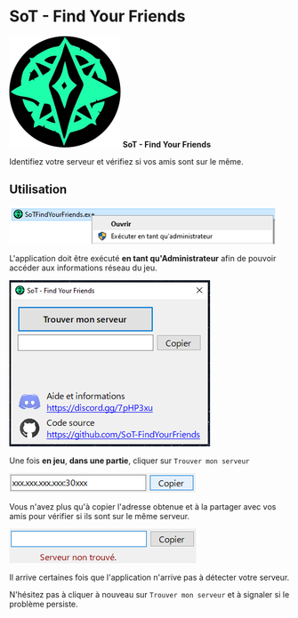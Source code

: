 # SoT - Find Your Friends

![SoT-FindYourFriends](https://raw.githubusercontent.com/MeTaLiKiD/SoT-FindYourFriends/master/doc/SoT-FindYourFriends.png)
**SoT - Find Your Friends**

Identifiez votre serveur et vérifiez si vos amis sont sur le même.

## Utilisation

![RunAsAdmin](https://raw.githubusercontent.com/MeTaLiKiD/SoT-FindYourFriends/master/doc/run-as-admin.png)

L'application doit être exécuté **en tant qu'Administrateur** afin de pouvoir accéder aux informations réseau du jeu.

![App](https://raw.githubusercontent.com/MeTaLiKiD/SoT-FindYourFriends/master/doc/app.png)

Une fois **en jeu**, **dans une partie**, cliquer sur `Trouver mon serveur`

![Copy](https://raw.githubusercontent.com/MeTaLiKiD/SoT-FindYourFriends/master/doc/copy.png)

Vous n'avez plus qu'à copier l'adresse obtenue et à la partager avec vos amis pour vérifier si ils sont sur le même serveur.

![ServerNotFound](https://raw.githubusercontent.com/MeTaLiKiD/SoT-FindYourFriends/master/doc/server-not-found.png)

Il arrive certaines fois que l'application n'arrive pas à détecter votre serveur.

N'hésitez pas à cliquer à nouveau sur `Trouver mon serveur` et à signaler si le problème persiste.
